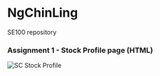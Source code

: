 # NgChinLing
 SE100 repository

 ### Assignment 1 - Stock Profile page (HTML)

 ![SC Stock Profile](images/wk-artefact.png)

